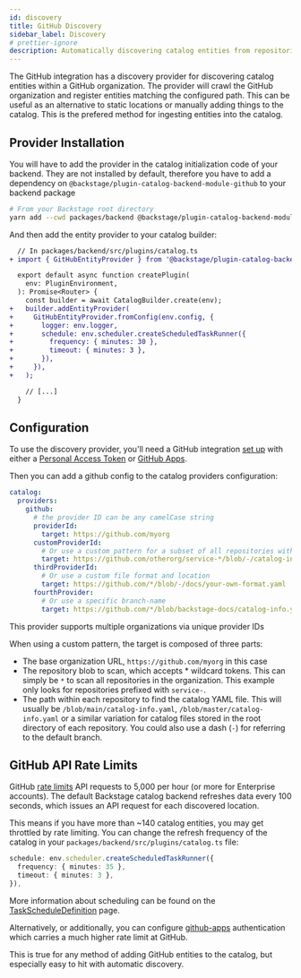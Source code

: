 ```yaml
---
id: discovery
title: GitHub Discovery
sidebar_label: Discovery
# prettier-ignore
description: Automatically discovering catalog entities from repositories in a GitHub organization
---
```


The GitHub integration has a discovery provider for discovering catalog
entities within a GitHub organization. The provider will crawl the GitHub
organization and register entities matching the configured path. This can be
useful as an alternative to static locations or manually adding things to the
catalog. This is the prefered method for ingesting entities into the catalog.

## Provider Installation

You will have to add the provider in the catalog initialization code of your
backend. They are not installed by default, therefore you have to add a 
dependency on `@backstage/plugin-catalog-backend-module-github` to your backend
package

```bash
# From your Backstage root directory
yarn add --cwd packages/backend @backstage/plugin-catalog-backend-module-github
```

And then add the entity provider to your catalog builder:

```diff
  // In packages/backend/src/plugins/catalog.ts
+ import { GitHubEntityProvider } from '@backstage/plugin-catalog-backend-module-github';

  export default async function createPlugin(
    env: PluginEnvironment,
  ): Promise<Router> {
    const builder = await CatalogBuilder.create(env);
+   builder.addEntityProvider(
+     GitHubEntityProvider.fromConfig(env.config, {
+       logger: env.logger,
+       schedule: env.scheduler.createScheduledTaskRunner({
+         frequency: { minutes: 30 },
+         timeout: { minutes: 3 },
+       }),
+     }),
+   );

    // [...]
  }
```

## Configuration

To use the discovery provider, you'll need a GitHub integration
[set up](locations.md) with either a [Personal Access Token](../../getting-started/configuration.md#setting-up-a-github-integration) or [GitHub Apps](./github-apps.md).

Then you can add a github config to the catalog providers configuration:

```yaml
catalog:
  providers:
    github:
      # the provider ID can be any camelCase string 
      providerId:
        target: https://github.com/myorg
      customProviderId:
        # Or use a custom pattern for a subset of all repositories with default repository
        target: https://github.com/otherorg/service-*/blob/-/catalog-info.yaml
      thirdProviderId:
        # Or use a custom file format and location 
        target: https://github.com/*/blob/-/docs/your-own-format.yaml
      fourthProvider:
        # Or use a specific branch-name
        target: https://github.com/*/blob/backstage-docs/catalog-info.yaml
```

This provider supports multiple organizations via unique provider IDs

When using a custom pattern, the target is composed of three parts:

- The base organization URL, `https://github.com/myorg` in this case
- The repository blob to scan, which accepts \* wildcard tokens. This can simply
  be `*` to scan all repositories in the organization. This example only looks
  for repositories prefixed with `service-`.
- The path within each repository to find the catalog YAML file. This will
  usually be `/blob/main/catalog-info.yaml`, `/blob/master/catalog-info.yaml` or
  a similar variation for catalog files stored in the root directory of each
  repository. You could also use a dash (`-`) for referring to the default
  branch.

## GitHub API Rate Limits

GitHub [rate limits](https://docs.github.com/en/rest/overview/resources-in-the-rest-api#rate-limiting) API requests to 5,000 per hour (or more for Enterprise
accounts). The default Backstage catalog backend refreshes data every 100
seconds, which issues an API request for each discovered location.

This means if you have more than ~140 catalog entities, you may get throttled by
rate limiting. You can change the refresh frequency of the catalog in your `packages/backend/src/plugins/catalog.ts` file:

```typescript       
schedule: env.scheduler.createScheduledTaskRunner({
  frequency: { minutes: 35 },
  timeout: { minutes: 3 },
}),
```

More information about scheduling can be found on the [TaskScheduleDefinition](https://backstage.io/docs/reference/backend-tasks.taskscheduledefinition) page.

Alternatively, or additionally, you can configure [github-apps](github-apps.md) authentication
which carries a much higher rate limit at GitHub.

This is true for any method of adding GitHub entities to the catalog, but
especially easy to hit with automatic discovery.
